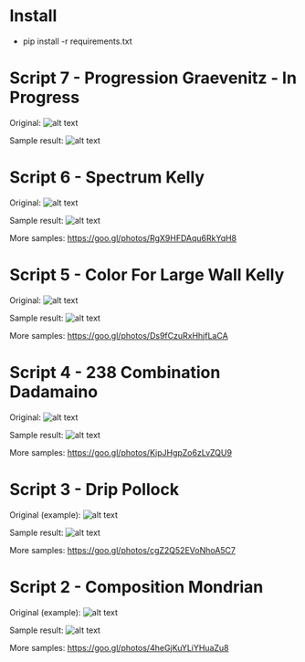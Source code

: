 # Install

* pip install -r requirements.txt

# Script 7 - Progression Graevenitz - <b>In Progress</b>

Original:
![alt text][ref_image_script_7]

[ref_image_script_7]: http://uploads0.wikiart.org/images/gerhard-von-graevenitz/progression-1973.jpg "Progression Gerhard von Graevenitz"

Sample result:
![alt text][sample_image_script_7]

[sample_image_script_7]: https://goo.gl/photos/zC4MVNS6otqudaHn9 "Sample script 7"

# Script 6 - Spectrum Kelly

Original:
![alt text][ref_image_script_6]

[ref_image_script_6]: http://images.tate.org.uk/sites/default/files/images/ellsworth-kelly-spectrum_0.jpg "Ellsworth Kelly Spectrum"

Sample result:
![alt text][sample_image_script_6]

[sample_image_script_6]: https://lh3.googleusercontent.com/AvpxQfJRtsD5CMKFVeySq94sG43DkNie8-m0fg4KV5EL1C6f2vbXNmdRB9Gg9TlMbuZ4qjUkr5ZRVhGcK6g2QA7sD4IyXurvkLhMV4vI0iICpBWR9rVDb5B3ucqodBOt4IXpolJY20JiZZXCMpdXShHhlzxTSILn2NhpiGOhoIdSPab-6zFIoXaIW42Fo39ghJjG-zaZ4kOEwS_huWCT20gSXIWEn2cOtC5_I8VlzOIrNojQQ9KgppZNPYWAefLC7evP1mUHGnQCDQrKp15VNYjjlDzEMLt2GDiWvs0EBqN5cGqyNO2n2sxZWHXwgDadp3lcChElB5YYdwb8N8JHnZtmnxLQR9SYcmtkQ9GBIRmPHN39n3rwbbX7Q5ymmZooDadc03gVLo3dF0lv42WVDlGSj-K7xI_ASgtwmMb-AQzd8UygqJVFoHNB4X7O6LwaQvjGiOaTJtuc8ZsI_NFT49iL2sqr5noyltnWeVWxOCr0ZEaQZhkg6YDdUzvMbvMwqsjbryptjJhSvU4dL9ZidSPAxIM33OfhZHoWDFV7S9JmnPURa7RKf1hOkPlpt4dN74EBkyHvHQ33AtKwlt-KXfTg9IjQNDw=s500-no "Sample script 6"

More samples: https://goo.gl/photos/RgX9HFDAqu6RkYqH8

# Script 5 - Color For Large Wall Kelly

Original:
![alt text][ref_image_script_5]

[ref_image_script_5]: http://images.tate.org.uk/sites/default/files/images/ellsworth_kelly_colors_for_a_large_wall.jpg "Ellsworth Kelly Colors for a Large Wall"

Sample result:
![alt text][sample_image_script_5]

[sample_image_script_5]: https://lh3.googleusercontent.com/a8C_w9QMgvuZDYPZPWsVBGUzRBU6w1Rl5hVqDqX9EaiqpyX8k13KP_QMSheIIFQnxA8YY-gWhwj3OZcMwOMqcz9NztHM04CcYca-lwu1DaagCQjrPCyQc82skRtci_bCFbOJz_kFqKVr_LrpXpfRsoePufrAPHo1FQ2TleYwKcbKpLVdc2RJqXauECmo-vJsoxyvH5YciNHRFbUe5NPcwec2EiT1UDJLgN2qsb7lJCgtrksMhJzG3Gg6TQieAeVUlQegNRQJD3y_8KQPuBdls0IDGq4OyDRR_wn7JQtmvlKcIt8GjfsPELdmea9lsYvVEaGKFrwMh0YE2tzhnUojoh0NkfD-JOvmgOibLnA59-OaTalsE8GrBO8KC1FC9wsbgGen_EiuxPZO4Ep0xqojG22ZbyT9DZsLIipB7K_VxeTABneeVj-valxdMLveLTpwTOypN7UC2Xc0CDwKpKQDipWsGKxU9gIY_Tv4j4FJXi0YdDyFfwfiBndEYUsJ96xS5lv9Pbzc3bf3SsFr2CMJUy2gz-prawEcU5ThnRaClUihaT6CN855Fow0F-Mmx6gwljjkK5zaUVOpAT8P9_kfVA4UsvAg-Gk=s494-no "Sample script 5"

More samples: https://goo.gl/photos/Ds9fCzuRxHhjfLaCA

# Script 4 - 238 Combination Dadamaino

Original:
![alt text][ref_image_script_4]

[ref_image_script_4]: http://uploads3.wikiart.org/images/dadamaino/238-combinazioni-cromatiche-con-16-colori-moltiplicati-fra-loro-1969.jpg "238 Combination Dadamaino"

Sample result:
![alt text][sample_image_script_4]

[sample_image_script_4]: https://lh3.googleusercontent.com/YlHBMA-bCk1A6KrLM-C4nWTMmgI2gi7V3qAD9J703nbgfEcSU6mUvoHsg6FYbImqUJjaXwo5-uV0Y3v6X2mTcWq0_m5ZNlbJ-L0JgR7aQD7oCerDrbuCHWnpVl6fHIy-pHEPI5wUNubCcvJ_Ozjs9EhhiFJJGjNEKsatCEnq34pRGWMiJlXlSCqO4_LAqD7vuGD6cpPPet97TXvvwsJp_4VayshhreYVGC6f0jzkv4D5v1agmTf6wYjrj2vl6_1npaDPp7QTNb40SX4HGXYfGZdVz6jKi4dNPBN3eG4vzHh43Q4YR2iD9Emq4Y683LCPwjZzx0Wx8bPvHNpuC__OQ6GfxWh69Ts06N5X6pmwYLM51EhdY8VS8c-8Xff2YDOkA_A_VaXmObkn-1jNaPne7XxwFAo54ukRDPZcZz4yczz1v4Rmld5uBA720aNdq7_h4imikjXhOU2buWys640y0In3YK-OGTuBnIzmU4TVCBFzeHTsEiimfmSJxEJTwKxqIuNP1BlCjUZqoHOf9lMJOf6Uj93u8edrJpSxMh-K65r0igWURNAMstLKyAreNGPul6PcLE0SJ0mZoBtb_S_RybpWQT9MGxA=s500-no "Sample script 4"

More samples: https://goo.gl/photos/KipJHgpZo6zLvZQU9

# Script 3 - Drip Pollock

Original (example):
![alt text][ref_image_script_3]

[ref_image_script_3]: http://www.swarez.co.uk/wp-content/uploads/2011/02/drip-art-painting-octavarium-1.jpg "Drip Pollock"

Sample result:
![alt text][sample_image_script_3]

[sample_image_script_3]: https://lh3.googleusercontent.com/i4IqnXXzWAYrvQujYHhifeRCtZMo_tR8XAvQGuMl2yIivQu510FDHGJ6AlqOlE8K-IwdrzZIbbconzEXJDTrPp3pe7DVPXAhGFQO-My4sC7SPcqvs1mJhnOk--EFEs5ODPoB6GjWoRDL2aomAcLFtU3dsROhb_cEAcDbKpfl1_3N4GwiE4qIxJRCnO_GnUFINu_nKTQvkA2Q5SoPqfwkYv6k8rJ677SNXklHsgDaayUB_RPgwDsHQ8ZcswHJguEFB9Wj_PZiv4ZRyzKrz5SpBFNM16QZQE1U1LERlTqHAWVeMFOb9u76WnWNl1foV30a3Qsuy6V-osE3mNbCGUbzDJ6SEI3IMCgrYD9dzVRTRO4qtxfi7moq2nJ8sPlprPwMREk46nHOjrx52uP_jbwb-bjOelhAnhYgld1jTt021qozB9CI78htOe6mtKs_5DzXGcDAEy7yCuFdXoDokx5ytqqeMalkS2HhT4LTlj9iACxnm8Jmreh8Im2grhQr-VfmYacfjMsZEIwIcLtLuqZz_cfFMuUkjUZM7mebqS0UAN1uGre2TcnNu_4bsn3sxLn2cWr94AgY_F6T0FE3o-w6hwEMtY9nVPw=s500-no "Sample script 3"

More samples: https://goo.gl/photos/cgZ2Q52EVoNhoA5C7

# Script 2 - Composition Mondrian

Original (example):
![alt text][ref_image_script_2]

[ref_image_script_2]: https://s-media-cache-ak0.pinimg.com/736x/c2/f9/a0/c2f9a0d7c015d23aefc5bfc3c833377e.jpg "Composition Mondrian"

Sample result:
![alt text][sample_image_script_2]

[sample_image_script_2]: https://lh3.googleusercontent.com/Fo-YLr1as94aSOKvU_pqBDhel9ENNZDlaRbqX_oNt8J4bf53N52gJVzieYvtwLDDDu1gPqjVckYqPmfznsPoYjmvrWIoEquY0GGbyXLnxRAXZQy-4R3Jd7X5Ux6QPS6WZzo0fsKyTgzH-0sxZU1rNrWZD3FpBHLUol5BbHMqU3gl5bhh-5ONO8SnfoLe8-AHY2ZJ0V6IBPTLU7vzaqEBzVEZfCAGQdAmjTWwz-FPSHOfa4Q9b5RW4Kll6le9WvkQlVJdX1CRi5MEtPpt7MLRgaZjR-pXoDGtwqoj6tx_y7FoAk8-r1bCfxLoqaqcQjZCgn7bGGcHYPA_A2S2Y9VQpLxSmKpp58LiCU3p7a6bJsLdhDBSr2KTou-Y_bssheZF0cnZugAoyvnqRLmGV7TLkWpD3czIoOkKiqsCifodzIfKH5eKBC22hd_M-eim0rgZa2LHii7yx9yvYtLQvCjQ1CHIJcE0GJ6Pn9l87AP-sQdexWGokxvEBQ0AFYxWYu9E0PW1hUukJ1YKeMpN4UgY7nHTThyLejZNwsemC_in_mm2dyqiGKbu9HrQLa6QcPCnPNp7ypmqBz1jh3vw6voOBHWbv1JDesU=s500-no "Sample script 2"

More samples: https://goo.gl/photos/4heGjKuYLiYHuaZu8
